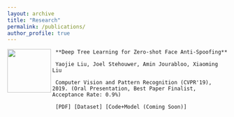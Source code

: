 ```yaml
---
layout: archive
title: "Research"
permalink: /publications/
author_profile: true
---
```

 
 


<img align="left" width="100" height="100" src="http://www.fillmurray.com/100/100">

     **Deep Tree Learning for Zero-shot Face Anti-Spoofing**

     Yaojie Liu, Joel Stehouwer, Amin Jourabloo, Xiaoming Liu 

     Computer Vision and Pattern Recognition (CVPR'19), 2019. (Oral Presentation, Best Paper Finalist, Acceptance Rate: 0.9%) 

     [PDF] [Dataset] [Code+Model (Coming Soon)]

